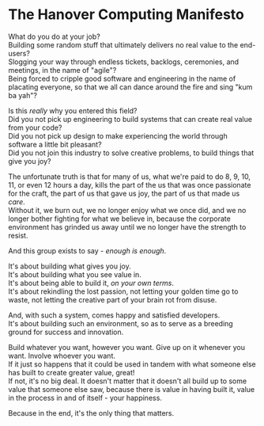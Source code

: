# The Hanover Computing Manifesto

What do you do at your job?  
Building some random stuff that ultimately delivers no real value to the end-users?  
Slogging your way through endless tickets, backlogs, ceremonies, and meetings, in the name of "agile"?  
Being forced to cripple good software and engineering in the name of placating everyone, so that we all can dance around the fire and sing "kum ba yah"?

Is this *really* why you entered this field?  
Did you not pick up engineering to build systems that can create real value from your code?  
Did you not pick up design to make experiencing the world through software a little bit pleasant?  
Did you not join this industry to solve creative problems, to build things that give you joy?

The unfortunate truth is that for many of us, what we're paid to do 8, 9, 10, 11, or even 12 hours a day,
kills the part of the us that was once passionate for the craft,
the part of us that gave us joy, the part of us that made us *care*.  
Without it, we burn out, we no longer enjoy what we once did, and we no longer bother fighting for what we believe in,
because the corporate environment has grinded us away until we no longer have the strength to resist.

And this group exists to say - *enough is enough*.

It's about building what gives you joy.  
It's about building what you see value in.  
It's about being able to build it, *on your own terms*.  
It's about rekindling the lost passion, not letting your golden time go to waste, not letting the creative part of your brain rot from disuse.

And, with such a system, comes happy and satisfied developers.  
It's about building such an environment, so as to serve as a breeding ground for success and innovation.

Build whatever you want, however you want. Give up on it whenever you want. Involve whoever you want.  
If it just so happens that it could be used in tandem with what someone else has built to create greater value, great!  
If not, it's no big deal. It doesn't matter that it doesn't all build up to some value that someone else saw,
because there is value in having built it, value in the process in and of itself - your happiness.

Because in the end, it's the only thing that matters.
